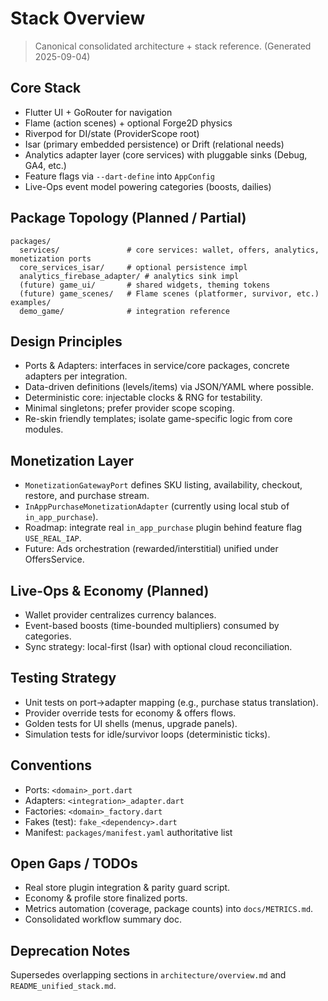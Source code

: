 # Stack Overview

> Canonical consolidated architecture + stack reference. (Generated 2025-09-04)

## Core Stack

-    Flutter UI + GoRouter for navigation
-    Flame (action scenes) + optional Forge2D physics
-    Riverpod for DI/state (ProviderScope root)
-    Isar (primary embedded persistence) or Drift (relational needs)
-    Analytics adapter layer (core services) with pluggable sinks (Debug, GA4, etc.)
-    Feature flags via `--dart-define` into `AppConfig`
-    Live-Ops event model powering categories (boosts, dailies)

## Package Topology (Planned / Partial)

```
packages/
  services/               # core services: wallet, offers, analytics, monetization ports
  core_services_isar/     # optional persistence impl
  analytics_firebase_adapter/ # analytics sink impl
  (future) game_ui/       # shared widgets, theming tokens
  (future) game_scenes/   # Flame scenes (platformer, survivor, etc.)
examples/
  demo_game/              # integration reference
```

## Design Principles

-    Ports & Adapters: interfaces in service/core packages, concrete adapters per integration.
-    Data-driven definitions (levels/items) via JSON/YAML where possible.
-    Deterministic core: injectable clocks & RNG for testability.
-    Minimal singletons; prefer provider scope scoping.
-    Re-skin friendly templates; isolate game-specific logic from core modules.

## Monetization Layer

-    `MonetizationGatewayPort` defines SKU listing, availability, checkout, restore, and purchase stream.
-    `InAppPurchaseMonetizationAdapter` (currently using local stub of `in_app_purchase`).
-    Roadmap: integrate real `in_app_purchase` plugin behind feature flag `USE_REAL_IAP`.
-    Future: Ads orchestration (rewarded/interstitial) unified under OffersService.

## Live-Ops & Economy (Planned)

-    Wallet provider centralizes currency balances.
-    Event-based boosts (time-bounded multipliers) consumed by categories.
-    Sync strategy: local-first (Isar) with optional cloud reconciliation.

## Testing Strategy

-    Unit tests on port→adapter mapping (e.g., purchase status translation).
-    Provider override tests for economy & offers flows.
-    Golden tests for UI shells (menus, upgrade panels).
-    Simulation tests for idle/survivor loops (deterministic ticks).

## Conventions

-    Ports: `<domain>_port.dart`
-    Adapters: `<integration>_adapter.dart`
-    Factories: `<domain>_factory.dart`
-    Fakes (test): `fake_<dependency>.dart`
-    Manifest: `packages/manifest.yaml` authoritative list

## Open Gaps / TODOs

-    Real store plugin integration & parity guard script.
-    Economy & profile store finalized ports.
-    Metrics automation (coverage, package counts) into `docs/METRICS.md`.
-    Consolidated workflow summary doc.

## Deprecation Notes

Supersedes overlapping sections in `architecture/overview.md` and `README_unified_stack.md`.
